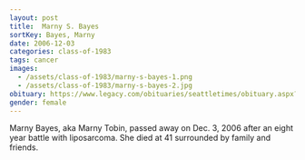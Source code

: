```yaml
---
layout: post
title:  Marny S. Bayes
sortKey: Bayes, Marny
date: 2006-12-03
categories: class-of-1983
tags: cancer
images:
  - /assets/class-of-1983/marny-s-bayes-1.png
  - /assets/class-of-1983/marny-s-bayes-2.jpg
obituary: https://www.legacy.com/obituaries/seattletimes/obituary.aspx?n=Marny-Tobin&pid=20169717
gender: female
---
```

Marny Bayes, aka Marny Tobin, passed away on Dec. 3, 2006 after an eight year battle with liposarcoma. She died at 41 surrounded by family and friends.
